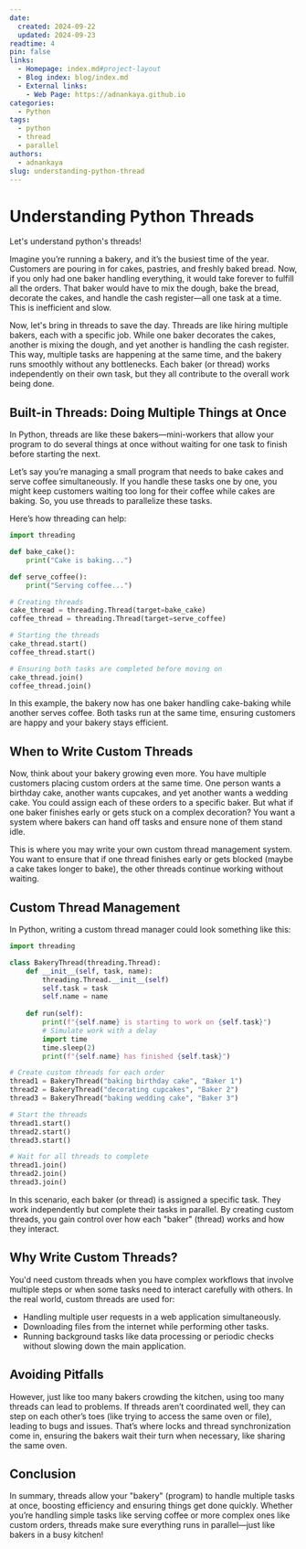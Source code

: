 ```yaml
---
date:
  created: 2024-09-22
  updated: 2024-09-23
readtime: 4
pin: false
links:
  - Homepage: index.md#project-layout
  - Blog index: blog/index.md
  - External links:
    - Web Page: https://adnankaya.github.io
categories:
  - Python
tags:
  - python
  - thread
  - parallel
authors:
  - adnankaya
slug: understanding-python-thread
---
```


# Understanding Python Threads

Let's understand python's threads!

<!-- more -->

Imagine you’re running a bakery, and it’s the busiest time of the year. Customers are pouring in for cakes, pastries, and freshly baked bread. Now, if you only had one baker handling everything, it would take forever to fulfill all the orders. That baker would have to mix the dough, bake the bread, decorate the cakes, and handle the cash register—all one task at a time. This is inefficient and slow.

Now, let's bring in threads to save the day. Threads are like hiring multiple bakers, each with a specific job. While one baker decorates the cakes, another is mixing the dough, and yet another is handling the cash register. This way, multiple tasks are happening at the same time, and the bakery runs smoothly without any bottlenecks. Each baker (or thread) works independently on their own task, but they all contribute to the overall work being done.

## Built-in Threads: Doing Multiple Things at Once

In Python, threads are like these bakers—mini-workers that allow your program to do several things at once without waiting for one task to finish before starting the next.

Let’s say you’re managing a small program that needs to bake cakes and serve coffee simultaneously. If you handle these tasks one by one, you might keep customers waiting too long for their coffee while cakes are baking. So, you use threads to parallelize these tasks.

Here’s how threading can help:
```python
import threading

def bake_cake():
    print("Cake is baking...")

def serve_coffee():
    print("Serving coffee...")

# Creating threads
cake_thread = threading.Thread(target=bake_cake)
coffee_thread = threading.Thread(target=serve_coffee)

# Starting the threads
cake_thread.start()
coffee_thread.start()

# Ensuring both tasks are completed before moving on
cake_thread.join()
coffee_thread.join()

```

In this example, the bakery now has one baker handling cake-baking while another serves coffee. Both tasks run at the same time, ensuring customers are happy and your bakery stays efficient.

## When to Write Custom Threads

Now, think about your bakery growing even more. You have multiple customers placing custom orders at the same time. One person wants a birthday cake, another wants cupcakes, and yet another wants a wedding cake. You could assign each of these orders to a specific baker. But what if one baker finishes early or gets stuck on a complex decoration? You want a system where bakers can hand off tasks and ensure none of them stand idle.

This is where you may write your own custom thread management system. You want to ensure that if one thread finishes early or gets blocked (maybe a cake takes longer to bake), the other threads continue working without waiting.

## Custom Thread Management

In Python, writing a custom thread manager could look something like this:
```python
import threading

class BakeryThread(threading.Thread):
    def __init__(self, task, name):
        threading.Thread.__init__(self)
        self.task = task
        self.name = name
    
    def run(self):
        print(f"{self.name} is starting to work on {self.task}")
        # Simulate work with a delay
        import time
        time.sleep(2)
        print(f"{self.name} has finished {self.task}")

# Create custom threads for each order
thread1 = BakeryThread("baking birthday cake", "Baker 1")
thread2 = BakeryThread("decorating cupcakes", "Baker 2")
thread3 = BakeryThread("baking wedding cake", "Baker 3")

# Start the threads
thread1.start()
thread2.start()
thread3.start()

# Wait for all threads to complete
thread1.join()
thread2.join()
thread3.join()

```

In this scenario, each baker (or thread) is assigned a specific task. They work independently but complete their tasks in parallel. By creating custom threads, you gain control over how each "baker" (thread) works and how they interact.

## Why Write Custom Threads?

You'd need custom threads when you have complex workflows that involve multiple steps or when some tasks need to interact carefully with others. In the real world, custom threads are used for:

- Handling multiple user requests in a web application simultaneously.
- Downloading files from the internet while performing other tasks.
- Running background tasks like data processing or periodic checks without slowing down the main application.

## Avoiding Pitfalls
However, just like too many bakers crowding the kitchen, using too many threads can lead to problems. If threads aren’t coordinated well, they can step on each other’s toes (like trying to access the same oven or file), leading to bugs and issues. That’s where locks and thread synchronization come in, ensuring the bakers wait their turn when necessary, like sharing the same oven.

## Conclusion
In summary, threads allow your "bakery" (program) to handle multiple tasks at once, boosting efficiency and ensuring things get done quickly. Whether you’re handling simple tasks like serving coffee or more complex ones like custom orders, threads make sure everything runs in parallel—just like bakers in a busy kitchen!
